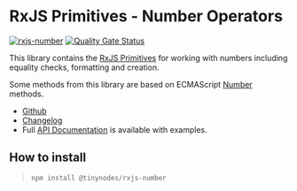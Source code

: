# RxJS Primitives - Number Operators

[![rxjs-number](https://img.shields.io/npm/v/@tinynodes/rxjs-number?label=rxjs-number)](https://www.npmjs.com/package/@tinynodes/rxjs-number)
[![Quality Gate Status](https://sonarcloud.io/api/project_badges/measure?project=tanepiper_rxjs-primitives&metric=alert_status)](https://sonarcloud.io/dashboard?id=tanepiper_rxjs-primitives)

This library contains the [RxJS Primitives](https://github.com/tanepiper/rxjs-primitives) for working with numbers including equality checks, formatting and creation.

Some methods from this library are based on ECMAScript [Number](https://developer.mozilla.org/en-US/docs/Web/JavaScript/Reference/Global_Objects/Number) methods.

- [Github](https://github.com/tanepiper/rxjs-primitives)
- [Changelog](https://github.com/tanepiper/rxjs-primitives/blob/master/libs/rxjs/number/CHANGELOG.md)
- Full [API Documentation](https://tanepiper.github.io/rxjs-primitives/modules/number.html) is available with examples.

## How to install

> `npm install @tinynodes/rxjs-number`
